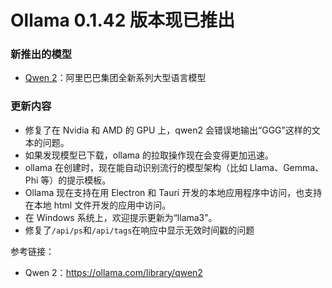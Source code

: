 # Ollama 0.1.42 版本现已推出

### 新推出的模型

- [Qwen 2](https://ollama.com/library/qwen2)：阿里巴巴集团全新系列大型语言模型

### 更新内容

- 修复了在 Nvidia 和 AMD 的 GPU 上，qwen2 会错误地输出“GGG”这样的文本的问题。
- 如果发现模型已下载，ollama 的拉取操作现在会变得更加迅速。
- ollama 在创建时，现在能自动识别流行的模型架构（比如 Llama、Gemma、Phi 等）的提示模板。
- Ollama 现在支持在用 Electron 和 Tauri 开发的本地应用程序中访问，也支持在本地 html 文件开发的应用中访问。
- 在 Windows 系统上，欢迎提示更新为“llama3”。
- 修复了`/api/ps`和`/api/tags`在响应中显示无效时间戳的问题

参考链接：

- Qwen 2：https://ollama.com/library/qwen2
